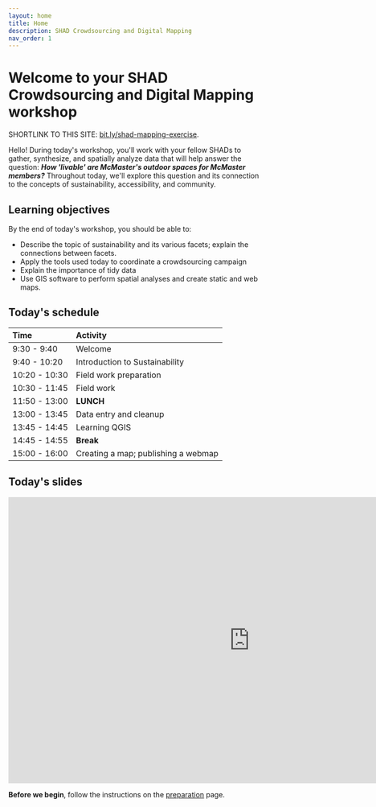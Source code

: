 ```yaml
---
layout: home
title: Home
description: SHAD Crowdsourcing and Digital Mapping
nav_order: 1
---
```


# Welcome to your SHAD Crowdsourcing and Digital Mapping workshop

SHORTLINK TO THIS SITE: [bit.ly/shad-mapping-exercise](https://bit.ly/shad-mapping-exercise).

Hello! During today's workshop, you'll work with your fellow SHADs to gather, synthesize, and spatially analyze data that will help answer the question: ***How 'livable' are McMaster's outdoor spaces for McMaster members?*** Throughout today, we'll explore this question and its connection to the concepts of sustainability, accessibility, and community.

## Learning objectives
By the end of today's workshop, you should be able to: 
- Describe the topic of sustainability and its various facets; explain the connections between facets.
- Apply the tools used today to coordinate a crowdsourcing campaign
- Explain the importance of tidy data
- Use GIS software to perform spatial analyses and create static and web maps.  

## Today's schedule

|Time|Activity|
|:---|:---|
|9:30 - 9:40|Welcome|
|9:40 - 10:20|Introduction to Sustainability|
|10:20 - 10:30|Field work preparation|
|10:30 - 11:45|Field work|
|11:50 - 13:00|**LUNCH**|
|13:00 - 13:45|Data entry and cleanup|
|13:45 - 14:45|Learning QGIS|
|14:45 - 14:55|**Break**|
|15:00 - 16:00|Creating a map; publishing a webmap|

## Today's slides
<iframe src="https://docs.google.com/presentation/d/e/2PACX-1vRj_EYB6hDDCbUzLnzSUKup0QQlG7H9S9V8dKBWYv69_l-YCYo6yQMRSHtdKFjzUw/embed?start=false&loop=true&delayms=60000" frameborder="0" width="960" height="569" allowfullscreen="true" mozallowfullscreen="true" webkitallowfullscreen="true"></iframe>

**Before we begin**, follow the instructions on the [preparation](preparation) page.

